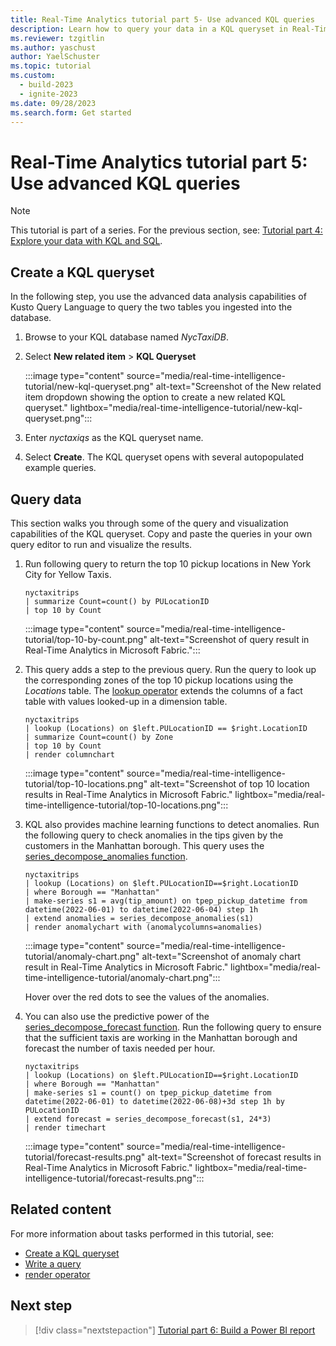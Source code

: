 ```yaml
---
title: Real-Time Analytics tutorial part 5- Use advanced KQL queries
description: Learn how to query your data in a KQL queryset in Real-Time Analytics.
ms.reviewer: tzgitlin
ms.author: yaschust
author: YaelSchuster
ms.topic: tutorial
ms.custom:
  - build-2023
  - ignite-2023
ms.date: 09/28/2023
ms.search.form: Get started
---
```

# Real-Time Analytics tutorial part 5: Use advanced KQL queries

> [!NOTE]
> This tutorial is part of a series. For the previous section, see: [Tutorial part 4: Explore your data with KQL and SQL](tutorial-4-explore.md).

## Create a KQL queryset

In the following step, you use the advanced data analysis capabilities of Kusto Query Language to query the two tables you ingested into the database.

1. Browse to your KQL database named *NycTaxiDB*.
1. Select **New related item** > **KQL Queryset**

    :::image type="content" source="media/real-time-intelligence-tutorial/new-kql-queryset.png" alt-text="Screenshot of the New related item dropdown showing the option to create a new related KQL queryset."  lightbox="media/real-time-intelligence-tutorial/new-kql-queryset.png":::

1. Enter *nyctaxiqs* as the KQL queryset name.
1. Select **Create**. The KQL queryset opens with several autopopulated example queries.

## Query data

This section walks you through some of the query and visualization capabilities of the KQL queryset. Copy and paste the queries in your own query editor to run and visualize the results.

1. Run following query to return the top 10 pickup locations in New York City for Yellow Taxis.

    ```kusto
    nyctaxitrips
    | summarize Count=count() by PULocationID
    | top 10 by Count
    ```

    :::image type="content" source="media/real-time-intelligence-tutorial/top-10-by-count.png" alt-text="Screenshot of query result in Real-Time Analytics in Microsoft Fabric.":::

1. This query adds a step to the previous query. Run the query to look up the corresponding zones of the top 10 pickup locations using the *Locations* table. The [lookup operator](/azure/data-explorer/kusto/query/lookupoperator?context=/fabric/context/context&pivots=fabric) extends the columns of a fact table with values looked-up in a dimension table.

    ```kusto
    nyctaxitrips
    | lookup (Locations) on $left.PULocationID == $right.LocationID
    | summarize Count=count() by Zone
    | top 10 by Count
    | render columnchart
    ```

    :::image type="content" source="media/real-time-intelligence-tutorial/top-10-locations.png" alt-text="Screenshot of top 10 location results in Real-Time Analytics in Microsoft Fabric." lightbox="media/real-time-intelligence-tutorial/top-10-locations.png":::

1. KQL also provides machine learning functions to detect anomalies. Run the following query to check anomalies in the tips given by the customers in the Manhattan borough. This query uses the [series_decompose_anomalies function](/azure/data-explorer/kusto/query/series-decompose-anomaliesfunction?context=/fabric/context/context&pivots=fabric).

    ```kusto
    nyctaxitrips
    | lookup (Locations) on $left.PULocationID==$right.LocationID
    | where Borough == "Manhattan"
    | make-series s1 = avg(tip_amount) on tpep_pickup_datetime from datetime(2022-06-01) to datetime(2022-06-04) step 1h
    | extend anomalies = series_decompose_anomalies(s1)
    | render anomalychart with (anomalycolumns=anomalies)
    ```

    :::image type="content" source="media/real-time-intelligence-tutorial/anomaly-chart.png" alt-text="Screenshot of anomaly chart result in Real-Time Analytics in Microsoft Fabric." lightbox="media/real-time-intelligence-tutorial/anomaly-chart.png":::

    Hover over the red dots to see the values of the anomalies.

1. You can also use the predictive power of the [series_decompose_forecast function](/azure/data-explorer/kusto/query/series-decompose-forecastfunction?context=/fabric/context/context&pivots=fabric). Run the following query to ensure that the sufficient taxis are working in the Manhattan borough and forecast the number of taxis needed per hour.

    ```kusto
    nyctaxitrips
    | lookup (Locations) on $left.PULocationID==$right.LocationID
    | where Borough == "Manhattan"
    | make-series s1 = count() on tpep_pickup_datetime from datetime(2022-06-01) to datetime(2022-06-08)+3d step 1h by PULocationID
    | extend forecast = series_decompose_forecast(s1, 24*3)
    | render timechart
    ```

    :::image type="content" source="media/real-time-intelligence-tutorial/forecast-results.png" alt-text="Screenshot of forecast results in Real-Time Analytics in Microsoft Fabric." lightbox="media/real-time-intelligence-tutorial/forecast-results.png":::

## Related content

For more information about tasks performed in this tutorial, see:

* [Create a KQL queryset](create-query-set.md)
* [Write a query](kusto-query-set.md#write-a-query)
* [render operator](/azure/data-explorer/kusto/query/renderoperator?pivots=azuredataexplorer?context=/fabric/context/context&pivots=fabric)

## Next step

> [!div class="nextstepaction"]
> [Tutorial part 6: Build a Power BI report](tutorial-6-build-report.md)
